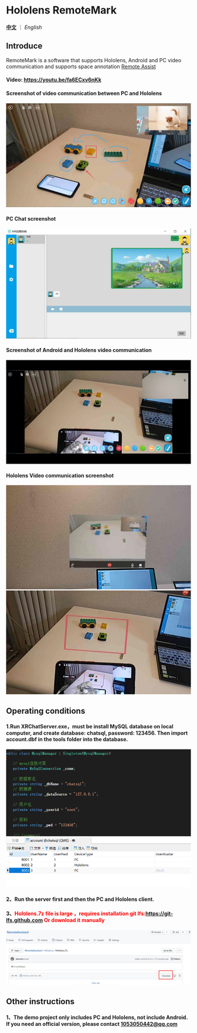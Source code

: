 # Hololens RemoteMark

[**中文**](README.md) ｜ *English*

## Introduce
RemoteMark is a software that supports Hololens, Android and PC video communication and supports space annotation  [Remote Assist](https://docs.microsoft.com/en-us/dynamics365/mixed-reality/remote-assist/ra-overview)

#### Video: https://youtu.be/fa6ECxv6nKk
#### Screenshot of video communication between PC and Hololens
![Image text](Image/pc.jpg)
#### PC Chat screenshot
![Image text](Image/pc_chat.jpg)
#### Screenshot of Android and Hololens video communication
![Image text](Image/android.jpg)
#### Hololens Video communication screenshot
![Image text](Image/hls.jpg)
![Image text](Image/hls2.jpg)
## Operating conditions

#### 1.Run XRChatServer.exe，must be install MySQL database on local computer, and create database: chatsql, password: 123456. Then import account.dbf in the tools folder into the database.
![Image text](Image/sqlset.png)
![Image text](Image/SQL.png)
#### 2、Run the server first and then the PC and Hololens client.
#### 3、<font color=red>Hololens.7z  file is large ，requires installation git lfs:https://git-lfs.github.com Or download it manually</font>
![Image text](Image/hlsload.jpg)
## Other instructions
#### 1、The demo project only includes PC and Hololens, not include Android. If you need an official version, please contact 1053050442@qq.com
